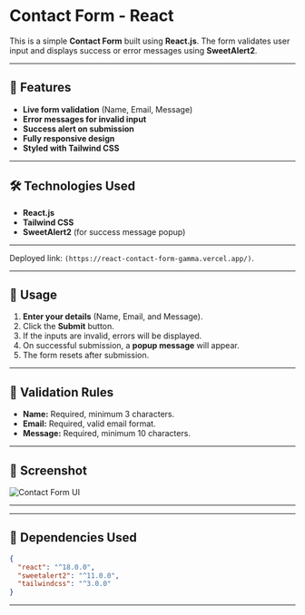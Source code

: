 # Contact Form - React

This is a simple **Contact Form** built using **React.js**. The form validates user input and displays success or error messages using **SweetAlert2**.

---

## 🚀 Features
- **Live form validation** (Name, Email, Message)
- **Error messages for invalid input**
- **Success alert on submission**
- **Fully responsive design**
- **Styled with Tailwind CSS**

---

## 🛠️ Technologies Used
- **React.js**
- **Tailwind CSS**
- **SweetAlert2** (for success message popup)

---


Deployed link:  `(https://react-contact-form-gamma.vercel.app/)`.

---

## 📌 Usage
1. **Enter your details** (Name, Email, and Message).
2. Click the **Submit** button.
3. If the inputs are invalid, errors will be displayed.
4. On successful submission, a **popup message** will appear.
5. The form resets after submission.

---

## 📝 Validation Rules
- **Name:** Required, minimum 3 characters.
- **Email:** Required, valid email format.
- **Message:** Required, minimum 10 characters.

---

## 📸 Screenshot
![Contact Form UI](https://your-image-url.com)

---



---

## 📌 Dependencies Used
```json
{
  "react": "^18.0.0",
  "sweetalert2": "^11.0.0",
  "tailwindcss": "^3.0.0"
}
```

---


